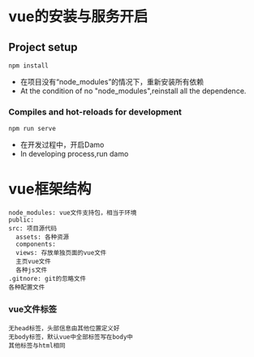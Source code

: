 # vue的安装与服务开启
## Project setup
```
npm install
```
* 在项目没有“node_modules”的情况下，重新安装所有依赖
* At the condition of no "node_modules",reinstall all the dependence.
### Compiles and hot-reloads for development
```
npm run serve
```
* 在开发过程中，开启Damo
* In developing process,run damo
# vue框架结构
```
node_modules: vue文件支持包，相当于环境
public: 
src: 项目源代码
  assets: 各种资源
  components: 
  views: 存放单独页面的vue文件
  主页vue文件
  各种js文件
.gitnore: git的忽略文件
各种配置文件
```
### vue文件标签
```
无head标签，头部信息由其他位置定义好
无body标签，默认vue中全部标签写在body中
其他标签与html相同
```
